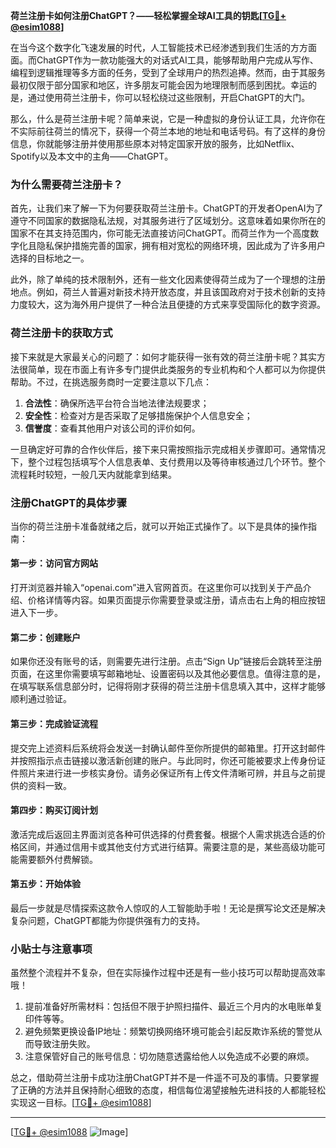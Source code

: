 **荷兰注册卡如何注册ChatGPT？——轻松掌握全球AI工具的钥匙[[TG💪+ @esim1088](https://t.me/s/esim1088)]**

在当今这个数字化飞速发展的时代，人工智能技术已经渗透到我们生活的方方面面。而ChatGPT作为一款功能强大的对话式AI工具，能够帮助用户完成从写作、编程到逻辑推理等多方面的任务，受到了全球用户的热烈追捧。然而，由于其服务最初仅限于部分国家和地区，许多朋友可能会因为地理限制而感到困扰。幸运的是，通过使用荷兰注册卡，你可以轻松绕过这些限制，开启ChatGPT的大门。

那么，什么是荷兰注册卡呢？简单来说，它是一种虚拟的身份认证工具，允许你在不实际前往荷兰的情况下，获得一个荷兰本地的地址和电话号码。有了这样的身份信息，你就能够注册并使用那些原本对特定国家开放的服务，比如Netflix、Spotify以及本文中的主角——ChatGPT。

### 为什么需要荷兰注册卡？

首先，让我们来了解一下为何要获取荷兰注册卡。ChatGPT的开发者OpenAI为了遵守不同国家的数据隐私法规，对其服务进行了区域划分。这意味着如果你所在的国家不在其支持范围内，你可能无法直接访问ChatGPT。而荷兰作为一个高度数字化且隐私保护措施完善的国家，拥有相对宽松的网络环境，因此成为了许多用户选择的目标地之一。

此外，除了单纯的技术限制外，还有一些文化因素使得荷兰成为了一个理想的注册地点。例如，荷兰人普遍对新技术持开放态度，并且该国政府对于技术创新的支持力度较大，这为海外用户提供了一种合法且便捷的方式来享受国际化的数字资源。

### 荷兰注册卡的获取方式

接下来就是大家最关心的问题了：如何才能获得一张有效的荷兰注册卡呢？其实方法很简单，现在市面上有许多专门提供此类服务的专业机构和个人都可以为你提供帮助。不过，在挑选服务商时一定要注意以下几点：

1. **合法性**：确保所选平台符合当地法律法规要求；
2. **安全性**：检查对方是否采取了足够措施保护个人信息安全；
3. **信誉度**：查看其他用户对该公司的评价如何。

一旦确定好可靠的合作伙伴后，接下来只需按照指示完成相关步骤即可。通常情况下，整个过程包括填写个人信息表单、支付费用以及等待审核通过几个环节。整个流程耗时较短，一般几天内就能拿到结果。

### 注册ChatGPT的具体步骤

当你的荷兰注册卡准备就绪之后，就可以开始正式操作了。以下是具体的操作指南：

#### 第一步：访问官方网站
打开浏览器并输入“openai.com”进入官网首页。在这里你可以找到关于产品介绍、价格详情等内容。如果页面提示你需要登录或注册，请点击右上角的相应按钮进入下一步。

#### 第二步：创建账户
如果你还没有账号的话，则需要先进行注册。点击“Sign Up”链接后会跳转至注册页面，在这里你需要填写邮箱地址、设置密码以及其他必要信息。值得注意的是，在填写联系信息部分时，记得将刚才获得的荷兰注册卡信息填入其中，这样才能够顺利通过验证。

#### 第三步：完成验证流程
提交完上述资料后系统将会发送一封确认邮件至你所提供的邮箱里。打开这封邮件并按照指示点击链接以激活新创建的账户。与此同时，你还可能被要求上传身份证件照片来进行进一步核实身份。请务必保证所有上传文件清晰可辨，并且与之前提供的资料一致。

#### 第四步：购买订阅计划
激活完成后返回主界面浏览各种可供选择的付费套餐。根据个人需求挑选合适的价格区间，并通过信用卡或其他支付方式进行结算。需要注意的是，某些高级功能可能需要额外付费解锁。

#### 第五步：开始体验
最后一步就是尽情探索这款令人惊叹的人工智能助手啦！无论是撰写论文还是解决复杂问题，ChatGPT都能为你提供强有力的支持。

### 小贴士与注意事项

虽然整个流程并不复杂，但在实际操作过程中还是有一些小技巧可以帮助提高效率哦！

1. 提前准备好所需材料：包括但不限于护照扫描件、最近三个月内的水电账单复印件等等。
2. 避免频繁更换设备IP地址：频繁切换网络环境可能会引起反欺诈系统的警觉从而导致注册失败。
3. 注意保管好自己的账号信息：切勿随意透露给他人以免造成不必要的麻烦。

总之，借助荷兰注册卡成功注册ChatGPT并不是一件遥不可及的事情。只要掌握了正确的方法并且保持耐心细致的态度，相信每位渴望接触先进科技的人都能轻松实现这一目标。[[TG💪+ @esim1088](https://t.me/s/esim1088)]

---

[[TG💪+ @esim1088](https://t.me/s/esim1088) ![Image](https://i.postimg.cc/4NQfJmqS/Snipaste-2025-05-13-00-14-12.png)]